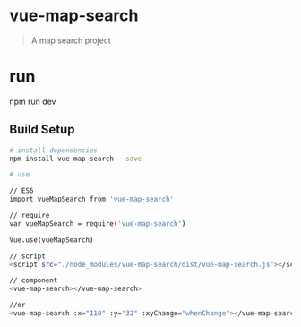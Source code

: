 # vue-map-search

> A map search project

# run 

npm run dev

## Build Setup

``` bash
# install dependencies
npm install vue-map-search --save

# use 

// ES6
import vueMapSearch from 'vue-map-search'

// require
var vueMapSearch = require('vue-map-search')

Vue.use(vueMapSearch)

// script
<script src="./node_modules/vue-map-search/dist/vue-map-search.js"></script>

// component
<vue-map-search></vue-map-search>

//or
<vue-map-search :x="110" :y="32" :xyChange="whenChange"></vue-map-search>


